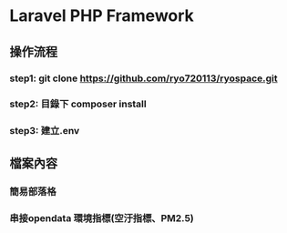 # Laravel PHP Framework

## 操作流程
### step1: git clone https://github.com/ryo720113/ryospace.git
### step2: 目錄下 composer install
### step3: 建立.env

## 檔案內容
### 簡易部落格
### 串接opendata 環境指標(空汙指標、PM2.5)